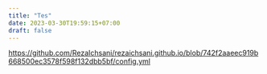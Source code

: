 ```yaml
---
title: "Tes"
date: 2023-03-30T19:59:15+07:00
draft: false
---
```


https://github.com/RezaIchsani/rezaichsani.github.io/blob/742f2aaeec919b668500ec3578f598f132dbb5bf/config.yml

